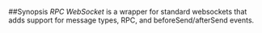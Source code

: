 ##Synopsis
*RPC WebSocket* is a wrapper for standard websockets that adds support for message types, RPC, and beforeSend/afterSend events.
 


